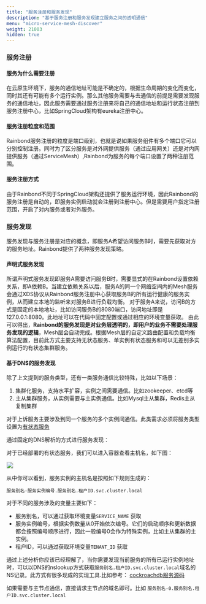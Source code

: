 ```yaml
---
title: "服务注册和服务发现"
description: "基于服务注册和服务发现建立服务之间的透明通信" 
menu: "micro-service-mesh-discover"
weight: 21003
hidden: true
---
```


### 服务注册

#### 服务为什么需要注册

在云原生环境下，服务的通信地址可能是不确定的，根据生命周期的变化而变化，同时其还有可能有多个运行实例。那么其他服务需要与去通信的前提是需要发现服务的通信地址，因此服务需要通过服务注册来将自己的通信地址和运行状态注册到服务注册中心，比如SpringCloud架构有eureka注册中心。

#### 服务注册粒度和范围

Rainbond服务注册的粒度是端口级别，也就是说如果服务组件有多个端口它可以分别控制注册。同时为了区分服务是对外网提供服务（通过应用网关）还是对内网提供服务（通过ServiceMesh）,Rainbond为服务的每个端口设置了两种注册范围。

#### 服务注册方式

由于Rainbond不同于SpringCloud架构还提供了服务运行环境，因此Rainbond的服务注册是自动的，即服务实例启动就会注册到注册中心。但是需要用户指定注册范围，开启了对内服务或者对外服务。

### 服务发现

服务发现与服务注册是对应的概念，即服务A希望访问服务B时，需要先获取对方的服务地址。Rainbond提供了两种服务发现策略。

#### 声明式服务发现

所谓声明式服务发现即服务A需要访问服务B时，需要显式的在Rainbond设置依赖关系，即A依赖B。当建立依赖关系以后，服务A的同一个网络空间内的Mesh服务会通过XDS协议从Rainbond服务注册中心获取服务B的所有运行健康的服务实例，从而建立本地的监听来对服务B进行负载均衡。
对于服务A来说，访问B的方式是固定的本地地址，比如访问服务B的8080端口，访问地址即是127.0.0.1:8080。此地址可以在代码中固定配置或通过相应的环境变量获取。
由此可以得出，<b>Rainbond的服务发现是对业务层透明的，即用户的业务不需要处理服务发现的逻辑</b>，Mesh层会自动完成。根据Mesh层的自定义路由配置和负载均衡算法配置，目前此方式主要支持无状态服务、单实例有状态服务和可以无差别多实例运行的有状态集群服务。

#### 基于DNS的服务发现

除了上文提到的服务类型，还有一类服务通信比较特殊，比如以下场景：

1. 集群化服务，支持水平扩容，实例之间需要通信。比如zookeeper、etcd等
2. 主从集群服务，从实例需要与主实例通信。比如Mysql主从集群，Redis主从复制集群

对于上诉服务主要涉及到同一个服务的多个实例间通信。此类需求必须将服务类型设置为[有状态服务](/docs/user-manual/app-service-manage/service-other-set/#服务基础信息)

通过固定的DNS解析的方式进行服务发现：

对于已经部署的有状态服务，我们可以进入容器查看主机名，如下图：

<img src="https://static.goodrain.com/images/docs/3.6/micro-service/state-container.png" style="border:1px solid #eee;max-width:100%" />

从中你可以看到，服务实例的主机名是按照如下规则生成的：

```
服务别名-服务实例编号.服务别名.租户ID.svc.cluster.local
```

对于不同的服务涉及的变量主要如下：

* 服务别名，可以通过获取环境变量`SERVICE_NAME` 获取
* 服务实例编号，根据实例数量从0开始依次编号。它们的启动顺序和更新数据都会按照编号顺序进行，因此一般编号0会作为特殊实例，比如主从集群的主实例。
* 租户ID，可以通过获取环境变量`TENANT_ID` 获取

通过上述分析你应该已经理解了，当你需要发现当前服务的所有已运行实例地址时，可以以DNS的nslookup方式获取`服务别名.租户ID.svc.cluster.local`域名的NS记录。此方式有很多现成的实现工具.比如参考：
[cockroachdb服务源码](<http://git.goodrain.com/apps/cockroachdb>)

如果需要与主节点通信，直接请求主节点的域名即可。比如 `服务别名-0.服务别名.租户ID.svc.cluster.local`


